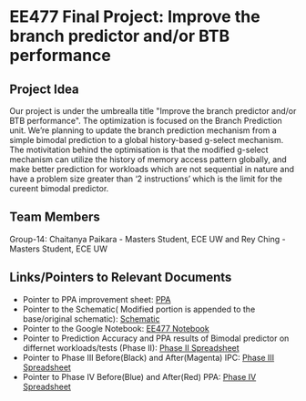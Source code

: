 # EE477 Final Project: Improve the branch predictor and/or BTB performance

## Project Idea
Our project is under the umbrealla title "Improve the branch predictor and/or BTB performance". The optimization is focused on the Branch Prediction unit. We’re planning to update the branch prediction mechanism from a simple bimodal prediction to a global history-based g-select mechanism. The motivitation behind the optimisation is that the modified g-select mechanism can utilize the history of memory access pattern globally, and make better prediction for workloads which are not sequential in nature and have a problem size greater than ‘2 instructions’ which is the limit for the cureent bimodal predictor.

## Team Members
Group-14: Chaitanya Paikara - Masters Student, ECE UW and Rey Ching - Masters Student, ECE UW

## Links/Pointers to Relevant Documents
- Pointer to PPA improvement sheet: [PPA](https://docs.google.com/spreadsheets/d/1B0MjGlUqRjS8miXsJvsFw9IxmQs2NXy7oq-kWHC94oo/edit?usp=sharing)
- Pointer to the Schematic( Modified portion is appended to the base/original schematic): [Schematic](https://docs.google.com/presentation/d/1SUrtfV8Ur9WwQ97eeoKNDsVgkFCABOR6fKsryWw4O3g/edit?usp=sharing)
- Pointer to the Google Notebook: [EE477 Notebook](https://docs.google.com/document/d/1WSxh2IqJzxW6m2XQ1nDTLAikvwoHHZthkrhDMFfU2UI/edit?usp=sharing)
- Pointer to Prediction Accuracy and PPA results of Bimodal predictor on
  differnet workloads/tests (Phase II): [Phase II Spreadsheet](https://docs.google.com/spreadsheets/d/1B0MjGlUqRjS8miXsJvsFw9IxmQs2NXy7oq-kWHC94oo/edit?usp=sharing)
- Pointer to Phase III Before(Black) and After(Magenta) IPC:
  [Phase III Spreadsheet](https://docs.google.com/spreadsheets/d/1B0MjGlUqRjS8miXsJvsFw9IxmQs2NXy7oq-kWHC94oo/edit?ts=5e637da3#gid=1668171763)
- Pointer to Phase IV Before(Blue) and After(Red) PPA: [Phase IV Spreadsheet](https://docs.google.com/spreadsheets/d/1B0MjGlUqRjS8miXsJvsFw9IxmQs2NXy7oq-kWHC94oo/edit?ts=5e637da3#gid=2103604348)
